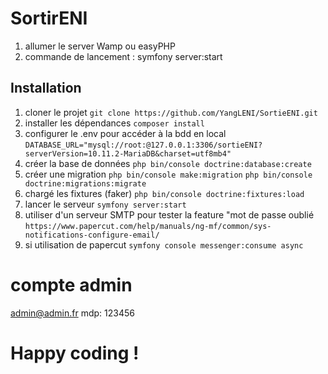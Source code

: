 # SortirENI

1. allumer le server Wamp ou easyPHP
2. commande de lancement :  symfony server:start



## Installation
1. cloner le projet
`git clone https://github.com/YangLENI/SortieENI.git`
2. installer les dépendances
`composer install`
3. configurer le .env  pour accéder à la bdd en local
`DATABASE_URL="mysql://root:@127.0.0.1:3306/sortieENI?serverVersion=10.11.2-MariaDB&charset=utf8mb4"`
4. créer la base de données
`php bin/console doctrine:database:create`
5. créer une migration
`php bin/console make:migration`
`php bin/console doctrine:migrations:migrate`
6. chargé les fixtures (faker)
`php bin/console doctrine:fixtures:load`
7. lancer le serveur
`symfony server:start`
8. utiliser d'un serveur SMTP pour tester la feature "mot de passe oublié
`https://www.papercut.com/help/manuals/ng-mf/common/sys-notifications-configure-email/`
9. si utilisation de papercut
`symfony console messenger:consume async`

# compte admin
admin@admin.fr
mdp: 123456

# Happy coding !
